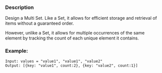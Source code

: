 ### Description

Design a Multi Set. Like a Set, it allows for efficient storage and retrieval of items without a guaranteed order.

However, unlike a Set, it allows for multiple occurrences of the same element by tracking the count of each unique element it contains.

### Example:

```
Input: values = "value1", "value1", "value2" 
Output: [{key: "value1", count:2}, {key: "value2", count:1}]
```